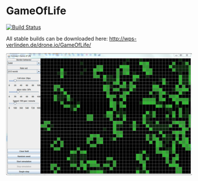 GameOfLife
==========

[![Build Status](https://drone.io/github.com/overlinden/GameOfLife/status.png)](https://drone.io/github.com/overlinden/GameOfLife/latest)

All stable builds can be downloaded here: http://wps-verlinden.de/drone.io/GameOfLife/

![Preview](https://raw.githubusercontent.com/overlinden/GameOfLIfe/master/preview.png)

